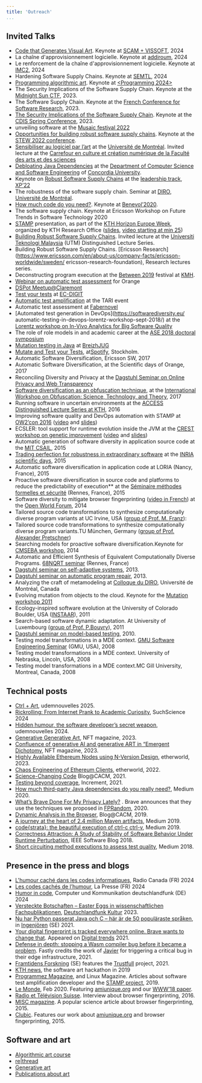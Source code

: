 ```yaml
---
title: 'Outreach'
...
```


## Invited Talks

-   [Code that Generates Visual Art](https://conf.researchr.org/details/scam-2024/SCAM-2024-research-track/27/SCAM-VISSOFT-Keynote-Code-that-Generates-Visual-Art). Keynote at [SCAM + VISSOFT](https://conf.researchr.org/info/scam-2024/keynotes), 2024
-   La chaîne d'approvisionnement logicielle. Keynote at [addiroum](https://www.addiroum.org/civicrm/event/info?reset=1&id=23), 2024
-   Le renforcement de la chaîne d'approvisionnement logicielle. Keynote at [IMC2](https://www.eventbrite.ca/e/billets-benoit-baudry-le-renforcement-de-la-chaine-dapprovisionnement-logicielle-1005463547537?aff=oddtdtcreator), 2024
-   Hardening Software Supply Chains. Keynote at [SEMTL](https://semtl.github.io/meeting/2024/01/25/Concordia/), 2024
-   [Programming algorithmic art](https://dl.acm.org/doi/10.1145/3660829.3661026). Keynote at [<Programming 2024>](https://2024.programming-conference.org/track/programming-2024-Keynotes)
-   The Security Implications of the Software Supply Chain. Keynote at the [Midnight Sun CTF](https://conf.midnightsunctf.com/#speakers), 2023.
-   The Software Supply Chain. Keynote at the [French Conference for Software Research](https://gdrgpl2023.sciencesconf.org/program/graphic/date/2023-06-05), 2023.
-   [The Security Implications of the Software Supply Chain](https://youtu.be/EsUGeWnGZfg). Keynote at the [CDIS Spring     Conference](https://www.kth.se/cdis/events/conferences), 2023.
-   unveiling software at the [Musaic festival 2022](https://musaiclab.wordpress.com/musaic-festival-2022/)
-   [Opportunities for building robust software supply chains](https://docs.google.com/presentation/d/1CvrbdWn4qndZE1x6-VManWwL5mZXdJGZ-N0n6PPOXvU/edit?usp=sharing). Keynote at the [STEW 2022 conference](https://www.swedsoft.se/en/stew/program/).
-   [Sensibiliser au logiciel par l’art](https://gist.github.com/bbaudry/96c5c09538a75231923258ab2007f410)     at the [Université de Montréal](https://www.umontreal.ca/en/). Invited lecture at the [Carrefour en culture et création numérique de la Faculté des arts et des sciences](https://suivi.lnk01.com/v/443/a59d91703ffee1a6ea7758778d5676c7b483a8de64f605ba)
-   [Debloating Java Dependencies](https://www.concordia.ca/cuevents/encs/computer-science/2022/11/02/seminar_Benoit_Baudry.html?c=/ginacody/computer-science-software-eng/events/archives) at the [Department of Computer Science and Software
    Engineering](https://www.concordia.ca/ginacody/computer-science-software-eng.html) of [Concordia University](https://www.concordia.ca/).
-   Keynote on [Robust Software Supply Chains](https://www.dropbox.com/s/lkf6v6k3fngpke2/software-supply-chain-baudry-xp2022.pdf?dl=0) at the [leadership track](https://www.agilealliance.org/xp2022/leadership/), [XP’22](https://www.agilealliance.org/xp2022/)
-   The robustness of the software supply chain. Seminar at [DIRO, Université de Montréal](https://diro.umontreal.ca/english/home/). 
-   [How much code do you need?](https://softwarediversity.eu/How_much_code_do_you_need.md). Keynote at [Benevol’2020](https://benevol2020.github.io/). 
-   The software supply chain. Keynote at Ericsson Workshop on Future Trends in Software Technology 2020
-   [STAMP](https://www.stamp-project.eu) presentation, as part of the [KTH Horizon Europe Week](https://www.kth.se/en/aktuellt/kth-horizon-europe-week-2020), organized by KTH Research Office ([slides](https://www.kth.se/polopoly_fs/1.1020834.1603111743!/Project%20STAMP_Benoit%20Baudry_KTH_HEU%20week_Oct2020.pdf), [video starting at min
    25](https://play.kth.se/media/7%29+Horizon+Europe+cluster-+Digital%2C+Industry+and+Space/0_62yc62au))
-   [Building Robust Software Supply Chains](https://www.youtube.com/watch?v=W3C7ui8YisY&t=77s). Invited lecture at the [Universiti Teknologi Malaysia](https://engineering.utm.my/) (UTM) Distinguished Lecture Series. 
-   Building Robust Software Supply Chains. [Ericsson Research](https://www.ericsson.com/en/about-us/company-facts/ericsson-worldwide/sweden/ ericsson-research-foundation), Research lectures series. 
-   Deconstructing program execution at the [Between 2019](https://between2019.org/SATURDAY-9-NOV-14-00-17-00-PRESENTATIONS-X-AI) festival at [KMH](https://www.kmh.se/).
-   [Webinar on automatic test assessment](https://www.stamp-project.eu/view/Blog/STAMP_Webinar_Orange) for Orange
-   [DSPot Meetup@Claremont](https://www.meetup.com/fr-FR/Claremont-Tech-Labs/events/260144322/)
-   [Test your tests](https://www.stamp-project.eu/view/Blog/EC_DGIT_Workshop) at     [EC-DIGIT](https://ec.europa.eu/info/departments/informatics_en)
-   [Automatic test amplification](https://youtu.be/UkqUNFlUEY0) at the     TARI event
-   Automatic test assessment at [Fabernovel](https://www.fabernovel.com/)
-   [Automated test generation in DevOps](https://softwarediversity.eu/ automatic-testing-in-devops-lorentz-workshop-sept-2018/)  at the [Lorentz workshop on In-Vivo Analytics for Big Software
    Quality](https://www.lorentzcenter.nl/lc/web/2018/1008/info.php3?wsid=1008&venue=Oort)
-   The role of role models in and academic career at the [ASE 2018 doctoral symposium](http://ase2018.com/?p=doc_symposium)
-   [Mutation testing in Java](http://www.breizhjug.org/#/events?q=Mutation%20Testing%20for%20Java)
    at [BreizhJUG](http://www.breizhjug.org/)
-   [Mutate and Test your Tests](https://www.slideshare.net/secret/MKTxVQpM3vDBkt), at[Spotify](https://www.spotify.com/), Stockholm.
-   Automatic Software Diversification, Ericsson SW, 2017
-   Automatic Software Diversification, at the Scientific days of Orange, 2017
-   Reconciling Diversity and Privacy at the [Dagstuhl Seminar on Online Privacy and Web Transparency](http://www.dagstuhl.de/en/program/calendar/semhp/?semnr=17162)
-   [Software diversification as an obfuscation technique](https://www.datascienceassn.org/sites/default/files/obfuscation-workshop-report.pdf#page=31), at the [International Workshop on Obfuscation: Science, Technology, and Theory](http://www.obfuscationworkshop.io/), 2017
-   Running software in uncertain environments at the [ACCESS Distinguished Lecture Series at KTH](http://www.access.kth.se/calendar/running-software-in-uncertain-environments-how-diversification-and-approximation-can-enhance-robustness-1.679057), 2016
-   Improving software quality and DevOps automation with STAMP at [OW2’con 2016](https://www.ow2con.org) ([video](https://youtu.be/zlT1KIaAOeU) and [slides](http://www.slideshare.net/OW2/improving-software-quality-and-devop-automation-with-stamp-ow2con16-paris?ref=https://www.ow2con.org/bin/view/2016/Videos?year=2016&event=OW2con16))
-   ECSLER: tool support for runtime evolution inside the JVM at the [CREST workshop on genetic
    improvement](http://crest.cs.ucl.ac.uk/cow/45/) ([video](http://crest.cs.ucl.ac.uk/cow/45/videos/baudry_cow45_720p.mp4)
    and [slides](http://crest.cs.ucl.ac.uk/cow/45/slides/cow45_Baudry.pdf))
-   Automatic generation of software diversity in application source code at the [MIT CSAIL](https://calendar.csail.mit.edu/events/158780), 2015
-   [Trading perfection for robustness in extraordinary software](http://diversify-project.eu/slides/extraordinary-software.pdf) at the [INRIA scientific days](https://journees-scientifiques2015.inria.fr/programme/), 2015 
-   Automatic software diversification in application code at LORIA (Nancy, France), 2015
-   Proactive software diversification in source code and platforms to reduce the predictability of execution** at the [Séminaire méthodes formelles et sécurité](http://seminaire-dga.gforge.inria.fr/2014/BenoitBaudry_fr.html) (Rennes, France), 2015
-   Software diversity to mitigate browser fingerprinting ([video in French](https://youtu.be/uVECjeSUzy0)) at the [Open World Forum](http://www.openworldforum.paris/en/speakers/193/), 2014
-   Tailored source code transformations to synthesize computationally diverse program variants at UC Irvine, USA ([group of Prof. M. Franz](http://michaelfranz.com/)): 
-   Tailored source code transformations to synthesize computationally diverse program variants.TU München, Germany ([group of Prof. Alexander Pretschner](https://www22.in.tum.de/pretschner/))
-   Searching models for proactive software diversification.Keynote for [CMSEBA workshop](http://www.cs.york.ac.uk/es/cmseba/#program), 2014
-   Automatic and Efficient Synthesis of Equivalent Computationally Diverse Programs. [68NQRT seminar](http://68nqrt.inria.fr/prog_13_14.html) (Rennes, France) 
-   [Dagstuhl seminar on self-adaptive systems](http://www.dagstuhl.de/en/program/calendar/semhp/?semnr=13511), 2013.
-   [Dagstuhl seminar on automatic program repair](http://www.dagstuhl.de/de/programm/kalender/semhp/?semnr=13061), 2013.
-    Analyzing the craft of metamodeling at [Colloque du  DIRO](http://www.iro.umontreal.ca/%7Elecuyer/Abstracts/baudry12.pdf), Université de Montréal, Canada
-   Evolving mutation from objects to the cloud. Keynote for the [Mutation workshop 2011](http://antares.sip.ucm.es/mutation2011/keynote.htm)  
-   Ecology-inspired software evolution at the University of Colorado Boulder, USA ([INSTAAR](http://instaar.colorado.edu/)), 2011
-   Search-based software dynamic adaptation. At University of Luxembourg ([group of Prof. P.Bouvry](http://wwwen.uni.lu/research/fstc/computer_science_and_communications_research_unit/members/pascal_bouvry)), 2011
-   [Dagstuhl seminar on model-based testing](http://www.dagstuhl.de/program/calendar/partlist/?semnr=10421), 2010.
-   Testing model transformations in a MDE context. [GMU Software Engineering  Seminar](http://cs.gmu.edu/~smalek/Seminar%20Presentations/090208.html) (GMU, USA), 2008
-   Testing model transformations in a MDE context. University of Nebraska, Lincoln, USA, 2008
-   Testing model transformations in a MDE context.MC Gill University, Montreal, Canada, 2008



## Technical posts

-   [Ctrl + Art](https://nouvelles.umontreal.ca/article/2025/04/23/ctrl-art/), udemnouvelles 2025.
-   [Rickrolling: From Internet Prank to Academic Curiosity](https://suchscience.net/rickrolling-from-internet-prank-to-academic-curiosity/), SuchScience 2024
-   [Hidden humour, the software developer’s secret weapon](https://nouvelles.umontreal.ca/en/article/2024/06/20/hidden-humour-the-software-developer-s-secret-weapon/), udemnouvelles 2024.
-   [Generative Generative Art](https://www.nft-magazine.com/article/generative-generative-art), NFT magazine, 2023.
-   [Confluence of generative AI and generative ART in “Emergent Dichotomy](https://www.nft-magazine.com/features/confluence-of-generative-ai-and-generative-art-in-emergent-dichotomy-perpetual-motion), NFT magazine, 2023.
-   [Highly Available Ethereum Nodes using N-Version Design](https://etherworld.co/2023/05/03/highly-available-ethereum-nodes-using-n-version-design/), etherworld, 2023.
-   [Chaos Engineering of Ethereum Clients](https://etherworld.co/2022/02/21/chaos-engineering-of-ethereum-clients/), etherworld, 2022.
-   [Science-Changing Code](https://cacm.acm.org/blogs/blog-cacm/252759-science-changing-code/fulltext) Blog@CACM, 2021.
-   [Testing beyond coverage](https://increment.com/reliability/testing-beyond-coverage/), Increment, 2021.
-   [How much third-party Java dependencies do you really need?](https://medium.com/@almyre/how-much-third-party-java-dependencies-do-you-really-need-45650180367a), Medium 2020.
-   [What’s Brave Done For My Privacy Lately?](https://brave.com/privacy-updates-3/) . Brave announces that they use the techniques we proposed in [FPRandom](https://hal.inria.fr/hal-01527580/document), 2020.
-   [Dynamic Analysis in the Browser](https://cacm.acm.org/blogs/blog-cacm/239266-dynamic-analysis-in-the-browser/fulltext), Blog@CACM, 2019.
-   [A journey at the heart of 2.4 million Maven artifacts](https://medium.com/@almyre/a-journey-at-the-heart-of-2-4-million-maven-artifacts-94f73038bba4), Medium 2019.
-   [code{strata}: the beautiful execution of ctrl-c ctrl-v](https://medium.com/@almyre/code-strata-the-beautiful-execution-of-ctrl-c-ctrl-v-4c4bebbc409), Medium 2019.
-   [Correctness Attraction: A Study of Stability of Software Behavior Under Runtime Perturbation](http://blog.ieeesoftware.org/2018/11/correctness-attraction-study-of.html), IEEE Software Blog 2018.
-   [Short circuiting method executions to assess test quality](https://medium.com/@almyre/short-circuiting-method-executions-to-assess-test-quality-2d3fda45bc7f), Medium 2018.

## Presence in the press and blogs
-   [L'humour caché dans les codes informatiques](https://ici.radio-canada.ca/ohdio/premiere/emissions/la-croisee/episodes/859637/rattrapage-vendredi-5-juillet-2024), Radio Canada (FR) 2024
-   [Les codes cachés de l’humour](https://www.lapresse.ca/affaires/techno/2024-07-03/vie-numerique/les-codes-caches-de-l-humour.php), La Presse (FR) 2024
-   [Humor in code](https://www.deutschlandfunk.de/computer-und-kommunikation-4-5-2024-komplette-sendung-dlf-16492b03-100.html), Computer und Kommunikation deutschlandfunk (DE) 2024
-   [Versteckte Botschaften – Easter Eggs in wissenschaftlichen Fachpublikationen](https://www.deutschlandfunkkultur.de/versteckte-botschaften-easter-eggs-in-wissenschaftlichen-fachpublikationen-dlf-kultur-16a63755-100.html),     [Deutschlandfunk Kultur](https://www.deutschlandfunkkultur.de/)  2023.
-   [Nu har Python passerat Java och C – här är de 50 populäraste språken](https://www.ingenjoren.se/2021/10/12/nu-har-python-passerat-java-och-c-har-ar-de-50-popularaste-spraken-just-nu/), in [Ingenjören](https://www.ingenjoren.se/) (SE) 2021.
-   [Your digital fingerprint is tracked everywhere online. Brave wants to change that](https://www.digitaltrends.com/features/digital-fingerprinting-online-privacy-brave/). Appeared on [Digital trends](https://www.digitaltrends.com/) 2021.
-   [Defense in depth: stopping a Wasm compiler bug before it became a problem](https://www.fastly.com/blog/defense-in-depth-stopping-a-wasm-compiler-bug-before-it-became-a-problem). Fastly credits the work of [Javier](https://www.jacarte.net/) for triggering a critical bug in their edge infrastructure, 2021.
-   [Framtidens Forskning](https://framtidensforskning.se/presentation/skydd-mot-buggar-i-digitala-system/) (SE) features the [Trustfull](https://www.trustfull.proj.kth.se/) project, 2021.
-   [KTH news](https://www.kth.se/aktuellt/nyheter/nasa-och-king-till-kth-1.928145),  the software art hackathon in 2019
-   [Programmez Magazine](https://www.stamp-project.eu/view/Blog/Programmez_2019), and Linux Magazine. Articles about software test amplification developer and the [STAMP project](https://www.stamp-project.eu/view/main/), 2019.
-   [Le Monde](https://www.lemonde.fr/pixels/article/2020/02/14/pour-les-mouchards-publicitaires-les-alternatives-aux-cookies-restent-limitees_6029578_4408996.html), Feb 2020. Featuring [amiunique.org](https://amiunique.org/) and our [WWW’18 paper](https://hal.inria.fr/hal-01718234v1/document).
-   [Radio et Télévision Suisse](http://www.rts.ch/play/radio/on-en-parle/audio/tous-identifiables-sur-internet-meme-en-bloquant-les-cookies?id=8009298). Interview about browser fingerprinting, 2016.
-   [MISC magazine](https://connect.ed-diamond.com/MISC/MISC-081/Le-fingerprinting-une-nouvelle-technique-de-tracage). A popular science article about browser fingerprinting, 2015.
-   [Clubic](http://pro.clubic.com/webmarketing/publicite-en-ligne/actualite-742853-fingerprinting-cookies.html).     Features our work about [amiunique.org](https://amiunique.org/) and browser fingerprinting, 2015.

## Software and art

- [Algorithmic art course](github.com/bbaudry/algorithmic-art-course/)
- [re|thread](https://rethread.art/)
- [Generative art](https://linktr.ee/almyre)
- [Publications about art](artpublications.html)